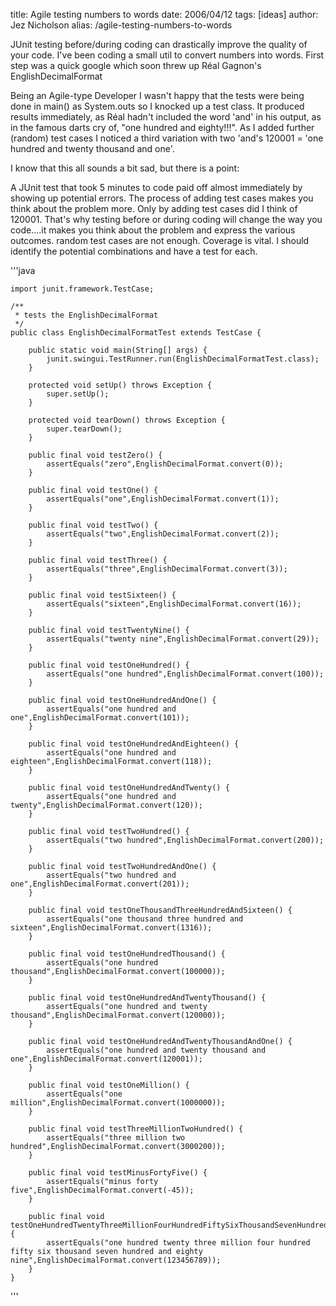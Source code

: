 title: Agile testing numbers to words
date: 2006/04/12
tags: [ideas]
author: Jez Nicholson
alias: /agile-testing-numbers-to-words

JUnit testing before/during coding can drastically improve the quality of your code. I've been coding a small util to convert numbers into words. First step was a quick google which soon threw up Réal Gagnon's EnglishDecimalFormat

Being an Agile-type Developer I wasn't happy that the tests were being done in main() as System.outs so I knocked up a test class. It produced results immediately, as Réal hadn't included the word 'and' in his output, as in the famous darts cry of, "one hundred and eighty!!!". As I added further (random) test cases I noticed a third variation with two 'and's 120001 = 'one hundred and twenty thousand and one'.

I know that this all sounds a bit sad, but there is a point:

A JUnit test that took 5 minutes to code paid off almost immediately by showing up potential errors.
The process of adding test cases makes you think about the problem more. Only by adding test cases did I think of 120001. That's why testing before or during coding will change the way you code....it makes you think about the problem and express the various outcomes.
random test cases are not enough. Coverage is vital. I should identify the potential combinations and have a test for each.

'''java

    import junit.framework.TestCase;
    
    /**
     * tests the EnglishDecimalFormat
     */
    public class EnglishDecimalFormatTest extends TestCase {
    
        public static void main(String[] args) {
            junit.swingui.TestRunner.run(EnglishDecimalFormatTest.class);
        }
    
        protected void setUp() throws Exception {
            super.setUp();
        }
    
        protected void tearDown() throws Exception {
            super.tearDown();
        }
    
        public final void testZero() {
            assertEquals("zero",EnglishDecimalFormat.convert(0));
        }
    
        public final void testOne() {
            assertEquals("one",EnglishDecimalFormat.convert(1));
        }
    
        public final void testTwo() {
            assertEquals("two",EnglishDecimalFormat.convert(2));
        }
    
        public final void testThree() {
            assertEquals("three",EnglishDecimalFormat.convert(3));
        }
    
        public final void testSixteen() {
            assertEquals("sixteen",EnglishDecimalFormat.convert(16));
        }
    
        public final void testTwentyNine() {
            assertEquals("twenty nine",EnglishDecimalFormat.convert(29));
        }
    
        public final void testOneHundred() {
            assertEquals("one hundred",EnglishDecimalFormat.convert(100));
        }
    
        public final void testOneHundredAndOne() {
            assertEquals("one hundred and one",EnglishDecimalFormat.convert(101));
        }
    
        public final void testOneHundredAndEighteen() {
            assertEquals("one hundred and eighteen",EnglishDecimalFormat.convert(118));
        }
    
        public final void testOneHundredAndTwenty() {
            assertEquals("one hundred and twenty",EnglishDecimalFormat.convert(120));
        }
    
        public final void testTwoHundred() {
            assertEquals("two hundred",EnglishDecimalFormat.convert(200));
        }
    
        public final void testTwoHundredAndOne() {
            assertEquals("two hundred and one",EnglishDecimalFormat.convert(201));
        }
    
        public final void testOneThousandThreeHundredAndSixteen() {
            assertEquals("one thousand three hundred and sixteen",EnglishDecimalFormat.convert(1316));
        }
    
        public final void testOneHundredThousand() {
            assertEquals("one hundred thousand",EnglishDecimalFormat.convert(100000));
        }
    
        public final void testOneHundredAndTwentyThousand() {
            assertEquals("one hundred and twenty thousand",EnglishDecimalFormat.convert(120000));
        }
    
        public final void testOneHundredAndTwentyThousandAndOne() {
            assertEquals("one hundred and twenty thousand and one",EnglishDecimalFormat.convert(120001));
        }
    
        public final void testOneMillion() {
            assertEquals("one million",EnglishDecimalFormat.convert(1000000));
        }
    
        public final void testThreeMillionTwoHundred() {
            assertEquals("three million two hundred",EnglishDecimalFormat.convert(3000200));
        }
    
        public final void testMinusFortyFive() {
            assertEquals("minus forty five",EnglishDecimalFormat.convert(-45));
        }
    
        public final void testOneHundredTwentyThreeMillionFourHundredFiftySixThousandSevenHundredAndEightyNine() {
            assertEquals("one hundred twenty three million four hundred fifty six thousand seven hundred and eighty nine",EnglishDecimalFormat.convert(123456789));
        }
    }
'''